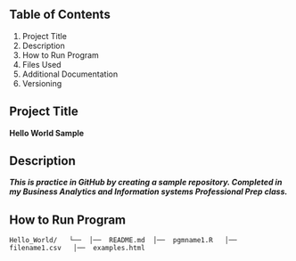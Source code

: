 ## Table of Contents 
1. Project Title 
2. Description
3. How to Run Program
4. Files Used
5. Additional Documentation
6. Versioning
## Project Title
**Hello World Sample**
## Description
***This is practice in GitHub by creating a sample repository. Completed in my Business Analytics and Information systems Professional Prep class.***
## How to Run Program
`Hello_World/  
└── 
    │──  README.md 
    │──  pgmname1.R  
    │──  filename1.csv  
    │──  examples.html`
   
